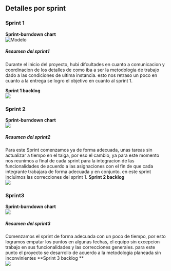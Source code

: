 ## Detalles por sprint
### Sprint 1
**Sprint-burndown chart**\
![Modelo](https://github.com/Los-machos-y-Coronado/Banco-de-proyectos/blob/master/Persistencia/grSrpritn1.JPG)

##### Resumen del sprint1
Durante el inicio del proyecto, hubi difcultades en cuanto a comunicacion y coordinacion de los detalles de como iba a ser la metodologia de trabajo dado a las condiciones de ultima instancia. esto nos retraso un poco en cuanto a la entrega se logro el objetivo en  cuanto al sprint 1.

**Sprint 1  backlog**\
![](https://github.com/Los-machos-y-Coronado/Banco-de-proyectos/blob/master/Persistencia/sprint1.JPG)
### Sprint 2
**Sprint-burndown chart**\
![](https://github.com/Los-machos-y-Coronado/Banco-de-proyectos/blob/master/Persistencia/grSprint2.JPG)
##### Resumen del sprint2
Para este Sprint comenzamos ya de forma adecuada, unas tareas sin actualizar a tiempo en el taiga, por eso el cambio, ya para este momento nos reunimos a final de cada sprint para la integracion de las funcionalidades de acuerdo a las asignaciones con el fin de que cada integrante trabajara de forma adecuada y en conjunto. en este sprint incluimos las correcciones del sprint 1.
**Sprint 2  backlog**\
![](https://github.com/Los-machos-y-Coronado/Banco-de-proyectos/blob/master/Persistencia/Sprint2.JPG)
### Sprint3
**Sprint-burndown chart**\
![](https://github.com/Los-machos-y-Coronado/Banco-de-proyectos/blob/master/Persistencia/grSprint3.JPG)
##### Resumen del sprint3
Comenzamos el sprint de forma adecuada con un poco de tiempo, por esto logramos empatar los puntos en algunas fechas, el equipo sin excepcion trabajo en sus funcionalidades y las correcciones generales. para este punto el proyecto se desarrollo de acuerdo a la metodologia planeada sin inconvinientes
**Sprint 3 backlog ** \
![](https://github.com/Los-machos-y-Coronado/Banco-de-proyectos/blob/master/Persistencia/Sprint3.JPG)
